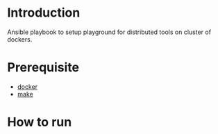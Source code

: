 # Introduction
Ansible playbook to setup playground for distributed tools on cluster of dockers.

# Prerequisite
- [docker](https://docs.docker.com/installation/) 
- [make](http://stackoverflow.com/questions/11934997/how-to-install-make-in-ubuntu/) 

# How to run
